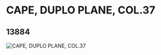 # CAPE, DUPLO PLANE, COL.37
## 13884
![CAPE, DUPLO PLANE, COL.37](https://lc-www-live-s.legocdn.com/media/bricks/5/2/6033384.jpg)